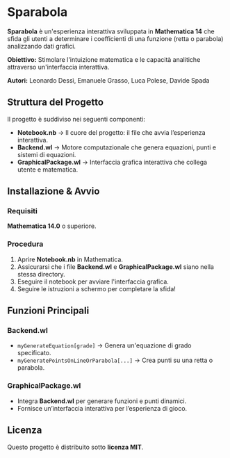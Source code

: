 # Sparabola
**Sparabola** è un'esperienza interattiva sviluppata in **Mathematica 14** che sfida gli utenti a determinare i coefficienti di una funzione (retta o parabola) analizzando dati grafici. 

**Obiettivo:** Stimolare l'intuizione matematica e le capacità analitiche attraverso un'interfaccia interattiva.

**Autori:** Leonardo Dessì, Emanuele Grasso, Luca Polese, Davide Spada

## Struttura del Progetto
Il progetto è suddiviso nei seguenti componenti:

- **Notebook.nb** → Il cuore del progetto: il file che avvia l’esperienza interattiva.
- **Backend.wl** → Motore computazionale che genera equazioni, punti e sistemi di equazioni.
- **GraphicalPackage.wl** → Interfaccia grafica interattiva che collega utente e matematica.

## Installazione & Avvio
### Requisiti
**Mathematica 14.0** o superiore.

### Procedura
1. Aprire **Notebook.nb** in Mathematica.
2. Assicurarsi che i file **Backend.wl** e **GraphicalPackage.wl** siano nella stessa directory.
3. Eseguire il notebook per avviare l'interfaccia grafica.
4. Seguire le istruzioni a schermo per completare la sfida!

## Funzioni Principali
### Backend.wl
- `myGenerateEquation[grade]` → Genera un'equazione di grado specificato.
- `myGeneratePointsOnLineOrParabola[...]` → Crea punti su una retta o parabola.

### GraphicalPackage.wl
- Integra **Backend.wl** per generare funzioni e punti dinamici.
- Fornisce un’interfaccia interattiva per l’esperienza di gioco.

## Licenza
Questo progetto è distribuito sotto **licenza MIT**.

